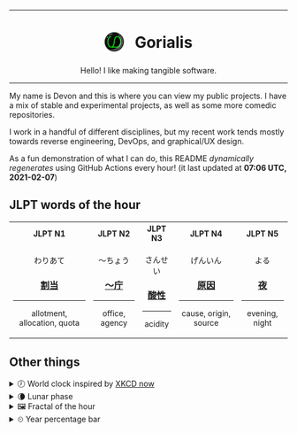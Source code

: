 ***

<h1 align="center">
<sub>
    <img src="readme/resources/avatar.png" height="36">
</sub>
&nbsp;
Gorialis
</h1>
<p align="center">
Hello! I like making tangible software.
</p>

***

My name is Devon and this is where you can view my public projects. I have a mix of stable and experimental projects, as well as some more comedic repositories.

I work in a handful of different disciplines, but my recent work tends mostly towards reverse engineering, DevOps, and graphical/UX design.

As a fun demonstration of what I can do, this README *dynamically regenerates* using GitHub Actions every hour! (it last updated at **07:06 UTC, 2021-02-07**)

<h2>JLPT words of the hour</h2>
<table>
    <tr>
        <th>JLPT N1</th>
        <th>JLPT N2</th>
        <th>JLPT N3</th>
        <th>JLPT N4</th>
        <th>JLPT N5</th>
    </tr>
    <tr>
        <td>
            <p align="center">わりあて</p>
            <h3 align="center"><b><a href="https://jisho.org/search/%E5%89%B2%E5%BD%93">割当</a></b></h3>
            <hr>
            <p align="center">allotment,<wbr> allocation,<wbr> quota</p>
        </td>
        <td>
            <p align="center">～ちょう</p>
            <h3 align="center"><b><a href="https://jisho.org/search/%EF%BD%9E%E5%BA%81">～庁</a></b></h3>
            <hr>
            <p align="center">office,<wbr> agency</p>
        </td>
        <td>
            <p align="center">さんせい</p>
            <h3 align="center"><b><a href="https://jisho.org/search/%E9%85%B8%E6%80%A7">酸性</a></b></h3>
            <hr>
            <p align="center">acidity</p>
        </td>
        <td>
            <p align="center">げんいん</p>
            <h3 align="center"><b><a href="https://jisho.org/search/%E5%8E%9F%E5%9B%A0">原因</a></b></h3>
            <hr>
            <p align="center">cause,<wbr> origin,<wbr> source</p>
        </td>
        <td>
            <p align="center">よる</p>
            <h3 align="center"><b><a href="https://jisho.org/search/%E5%A4%9C">夜</a></b></h3>
            <hr>
            <p align="center">evening,<wbr> night</p>
        </td>
    </tr>
</table>

<h2>Other things</h2>
<details>
<summary>🕖  World clock inspired by <a href="https://xkcd.com/now">XKCD now</a></summary>

> <img src="generated/now.png" width="512">

</details>
<details>
<summary>🌘 Lunar phase</summary>

The moon is approximately 86.99% through its phase (Waning Crescent).

</details>
<details>
<summary>&#x1f5bc; Fractal of the hour</summary>

> <img src="generated/fractal.png" width="512">

</details>
<details>
<summary>&#x23f2; Year percentage bar</summary>
<pre><code>2021 [██▁▁▁▁▁▁▁▁▁▁▁▁▁▁▁▁▁▁] 10.22%</code></pre>
</details>

